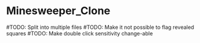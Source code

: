 # Minesweeper_Clone

#TODO: Split into multiple files
#TODO: Make it not possible to flag revealed squares
#TODO: Make double click sensitivity change-able